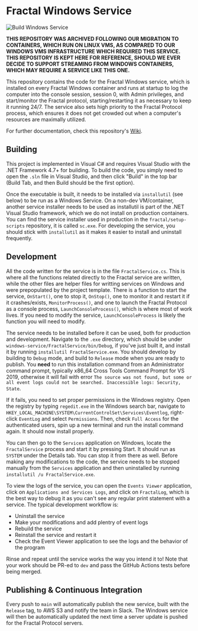 # Fractal Windows Service

![Build Windows Service](https://github.com/fractal/windows-service/workflows/Build%20Windows%20Service/badge.svg)

**THIS REPOSITORY WAS ARCHIVED FOLLOWING OUR MIGRATION TO CONTAINERS, WHICH RUN ON LINUX VMS, AS COMPARED TO OUR WINDOWS VMS INFRASTRUCTURE WHICH REQUIRED THIS SERVICE. THIS REPOSITORY IS KEPT HERE FOR REFERENCE, SHOULD WE EVER DECIDE TO SUPPORT STREAMING FROM WINDOWS CONTAINERS, WHICH MAY REQUIRE A SERVICE LIKE THIS ONE.**

This repository contains the code for the Fractal Windows service, which is installed on every Fractal Windows container and runs at startup to log the computer into the console session, session 0, with Admin privileges, and start/monitor the Fractal protocol, starting/restarting it as necessary to keep it running 24/7. The service also sets high priority to the Fractal Protocol process, which ensures it does not get crowded out when a computer's resources are maximally utilized.

For further documentation, check this repository's [Wiki](https://github.com/fractal/windows-service/wiki). 

## Building

This project is implemented in Visual C# and requires Visual Studio with the .NET Framework 4.7+ for building. To build the code, you simply need to open the `.sln` file in Visual Studio, and then click "Build" in the top bar (Build Tab, and then Build should be the first option).

Once the executable is built, it needs to be installed via `installutil` (see below) to be run as a Windows Service. On a non-dev VM/container, another service installer needs to be used as installutil is part of the .NET Visual Studio framework, which we do not install on production containers. You can find the service installer used in production in the `fractal/setup-scripts` repository, it is called `sc.exe`. For developing the service, you should stick with `installutil` as it makes it easier to install and uninstall frequently.

## Development

All the code written for the service is in the file `FractalService.cs`. This is where all the functions related directly to the Fractal service are written, while the other files are helper files for writting services on Windows and were prepopulated by the project template. There is a function to start the service, `OnStart()`, one to stop it, `OnStop()`, one to monitor it and restart it if it crashes/exists, `MonitorProcess()`, and one to launch the Fractal Protocol as a console process, `LaunchConsoleProcess()`, which is where most of work lives. If you need to modify the service, `LaunchConsoleProcess` is likely the function you will need to modify.

The service needs to be installed before it can be used, both for production and development. Navigate to the `.exe` directory, which should be under `windows-service/FractalService/bin/Debug`, if you've just built it, and install it by running `installutil FractalService.exe`. You should develop by building to `Debug` mode, and build to `Release` mode when you are ready to publish. You **need** to run this installation command from an Administrator command prompt, typically x86_64 Cross Tools Command Prompt for VS 2019, otherwise it will fail with error `The source was not found, but some or all event logs could not be searched. Inaccessible logs: Security, State`.

If it fails, you need to set proper permissions in the Windows registry. Open the registry by typing `regedit.exe` in the Windows search bar, navigate to `HKEY_LOCAL_MACHINE\SYSTEM\CurrentControlSet\Services\Eventlog`, right-click `EventLog` and select `Permissions`. Then, check `Full Access` for the authenticated users, spin up a new terminal and run the install command again. It should now install properly.

You can then go to the `Services` application on Windows, locate the `FractalService` process and start it by pressing Start. It should run as `SYSTEM` under the Details tab. You can stop it from there as well. Before making any modifications to the code, the service needs to be stopped manually from the `Services` application and then uninstalled by running `installutil /u FractalService.exe`. 

To view the logs of the service, you can open the `Events Viewer` application, click on `Applications and Services Logs`, and click on `FractalLog`, which is the best way to debug it as you can't see any regular print statement with a service. The typical development workflow is:

- Uninstall the service
- Make your modifications and add plentry of event logs
- Rebuild the service
- Reinstall the service and restart it
- Check the Event Viewer application to see the logs and the behavior of the program

Rinse and repeat until the service works the way you intend it to! Note that your work should be PR-ed to `dev` and pass the GitHub Actions tests before being merged.

## Publishing & Continuous Integration

Every push to `main` will automatically publish the new service, built with the `Release` tag, to AWS S3 and notify the team in Slack. The Windows service will then be automatically updated the next time a server update is pushed for the Fractal Protocol servers.

